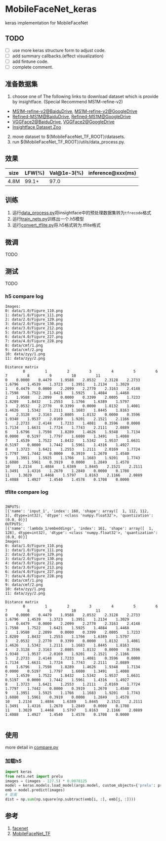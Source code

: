 # MobileFaceNet_keras

keras implementation for MobileFaceNet

## TODO

- [ ] use more keras structure form to adjust code.
- [ ] add summary callbacks.(effect visualization)
- [ ] add fintune code.
- [ ] complete comment.

## 准备数据集

1. choose one of The following links to download dataset which is provide by insightface. (Special Recommend MS1M-refine-v2)
* [MS1M-refine-v2@BaiduDrive](https://pan.baidu.com/s/1S6LJZGdqcZRle1vlcMzHOQ), [MS1M-refine-v2@GoogleDrive](https://www.dropbox.com/s/wpx6tqjf0y5mf6r/faces_ms1m-refine-v2_112x112.zip?dl=0)
* [Refined-MS1M@BaiduDrive](https://pan.baidu.com/s/1nxmSCch), [Refined-MS1M@GoogleDrive](https://drive.google.com/file/d/1XRdCt3xOw7B3saw0xUSzLRub_HI4Jbk3/view)
* [VGGFace2@BaiduDrive](https://pan.baidu.com/s/1c3KeLzy), [VGGFace2@GoogleDrive](https://www.dropbox.com/s/m9pm1it7vsw3gj0/faces_vgg2_112x112.zip?dl=0)
* [Insightface Dataset Zoo](https://github.com/deepinsight/insightface/wiki/Dataset-Zoo)
2. move dataset to ${MobileFaceNet_TF_ROOT}/datasets.
3. run ${MobileFaceNet_TF_ROOT}/utils/data_process.py.

## 效果

|  size  | LFW(%) | Val@1e-3(%) | inference@xxx(ms) |
| ------ | ------ | ----------- | --------------------- |
|  4.8M  | 99.1+  |     97.0    |                   |

## 训练

1. 运行[data_process.py](utils/data_process.py)将insightface中的预处理数据集转为`tfrecode`格式
2. 运行[train_nets.py](train_nets.py)训练出一个.h5模型
3. 运行[convert_tflite.py](convert_tflite.py)将.h5格式转为.tflite格式

## 微调

TODO

## 测试

TODO

### h5 compare log

```text
Images:
0: data/1.0/Figure_110.png
1: data/1.0/Figure_111.png
2: data/2.0/Figure_129.png
3: data/2.0/Figure_130.png
4: data/3.0/Figure_212.png
5: data/3.0/Figure_213.png
6: data/4.0/Figure_227.png
7: data/4.0/Figure_228.png
8: data/cmf/1.png
9: data/cmf/2.png
10: data/zyy/1.png
11: data/zyy/2.png

Distance matrix
        0         1         2         3         4         5         6         7         8         9         10         11     
0    0.0000    0.4479    1.9588    2.0532    2.3128    2.2733    1.6796    1.4539    1.3723    1.3951    1.2134    1.3029  
1    0.4479    0.0000    2.2099    2.2770    2.3163    2.4148    1.7598    1.7522    1.6421    1.5925    1.4884    1.4468  
2    1.9588    2.2099    0.0000    0.3399    2.0805    1.7233    1.8289    1.8432    1.2553    1.1766    1.6389    1.5797  
3    2.0532    2.2770    0.3399    0.0000    1.8132    1.4081    1.4626    1.5342    1.2111    1.1683    1.8445    1.8163  
4    2.3128    2.3163    2.0805    1.8132    0.0000    0.3596    1.9348    1.9537    2.0169    1.9201    2.1521    2.1166  
5    2.2733    2.4148    1.7233    1.4081    0.3596    0.0000    1.7134    1.6631    1.7724    1.7743    2.2111    2.0889  
6    1.6796    1.7598    1.8289    1.4626    1.9348    1.7134    0.0000    0.5197    1.7797    1.6080    1.3491    1.4088  
7    1.4539    1.7522    1.8432    1.5342    1.9537    1.6631    0.5197    0.0000    1.7442    1.5961    1.4316    1.4927  
8    1.3723    1.6421    1.2553    1.2111    2.0169    1.7724    1.7797    1.7442    0.0000    0.3919    1.2670    1.4540  
9    1.3951    1.5925    1.1766    1.1683    1.9201    1.7743    1.6080    1.5961    0.3919    0.0000    1.2849    1.4578  
10    1.2134    1.4884    1.6389    1.8445    2.1521    2.2111    1.3491    1.4316    1.2670    1.2849    0.0000    0.1708  
11    1.3029    1.4468    1.5797    1.8163    2.1166    2.0889    1.4088    1.4927    1.4540    1.4578    0.1708    0.0000  
```

### tflite compare log

```text

INPUTS: 
[{'name': 'input_1', 'index': 160, 'shape': array([  1, 112, 112,   3], dtype=int32), 'dtype': <class 'numpy.float32'>, 'quantization': (0.0, 0)}]
OUTPUTS: 
[{'name': 'lambda_1/embeddings', 'index': 161, 'shape': array([  1, 128], dtype=int32), 'dtype': <class 'numpy.float32'>, 'quantization': (0.0, 0)}]
Images:
0: data/1.0/Figure_110.png
1: data/1.0/Figure_111.png
2: data/2.0/Figure_129.png
3: data/2.0/Figure_130.png
4: data/3.0/Figure_212.png
5: data/3.0/Figure_213.png
6: data/4.0/Figure_227.png
7: data/4.0/Figure_228.png
8: data/cmf/1.png
9: data/cmf/2.png
10: data/zyy/1.png
11: data/zyy/2.png

Distance matrix
        0         1         2         3         4         5         6         7         8         9         10         11     
0    0.0000    0.4479    1.9588    2.0532    2.3128    2.2733    1.6796    1.4539    1.3723    1.3951    1.2134    1.3029  
1    0.4479    0.0000    2.2099    2.2770    2.3163    2.4148    1.7598    1.7522    1.6421    1.5925    1.4884    1.4468  
2    1.9588    2.2099    0.0000    0.3399    2.0805    1.7233    1.8289    1.8432    1.2553    1.1766    1.6389    1.5797  
3    2.0532    2.2770    0.3399    0.0000    1.8132    1.4081    1.4626    1.5342    1.2111    1.1683    1.8445    1.8163  
4    2.3128    2.3163    2.0805    1.8132    0.0000    0.3596    1.9348    1.9537    2.0169    1.9201    2.1521    2.1166  
5    2.2733    2.4148    1.7233    1.4081    0.3596    0.0000    1.7134    1.6631    1.7724    1.7743    2.2111    2.0889  
6    1.6796    1.7598    1.8289    1.4626    1.9348    1.7134    0.0000    0.5197    1.7797    1.6080    1.3491    1.4088  
7    1.4539    1.7522    1.8432    1.5342    1.9537    1.6631    0.5197    0.0000    1.7442    1.5961    1.4316    1.4927  
8    1.3723    1.6421    1.2553    1.2111    2.0169    1.7724    1.7797    1.7442    0.0000    0.3919    1.2670    1.4540  
9    1.3951    1.5925    1.1766    1.1683    1.9201    1.7743    1.6080    1.5961    0.3919    0.0000    1.2849    1.4578  
10    1.2134    1.4884    1.6389    1.8445    2.1521    2.2111    1.3491    1.4316    1.2670    1.2849    0.0000    0.1708  
11    1.3029    1.4468    1.5797    1.8163    2.1166    2.0889    1.4088    1.4927    1.4540    1.4578    0.1708    0.0000  
  
```

## 使用

more detail in [compare.py](compare.py)

### 加载h5

```python
import keras
from nets.net import prelu
images = (images - 127.5) * 0.0078125
model = keras.models.load_model(args.model, custom_objects={'prelu': prelu})
emb = model.predict(images)
# 距离
dist = np.sum(np.square(np.subtract(emb[i, :], emb[j, :])))
```

## 参考

1. [facenet](https://github.com/davidsandberg/facenet)
2. [MobileFaceNet_TF](https://github.com/sirius-ai/MobileFaceNet_TF)